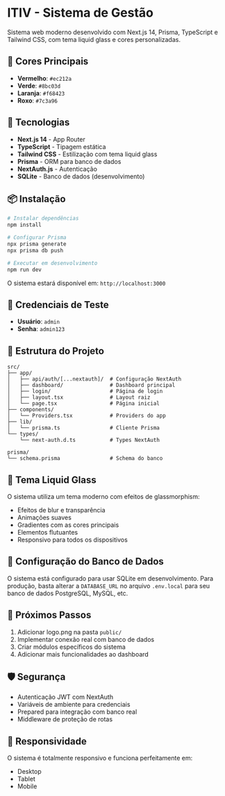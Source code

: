 # ITIV - Sistema de Gestão

Sistema web moderno desenvolvido com Next.js 14, Prisma, TypeScript e Tailwind CSS, com tema liquid glass e cores personalizadas.

## 🎨 Cores Principais

- **Vermelho**: `#ec212a`
- **Verde**: `#8bc03d`
- **Laranja**: `#f68423`
- **Roxo**: `#7c3a96`

## 🚀 Tecnologias

- **Next.js 14** - App Router
- **TypeScript** - Tipagem estática
- **Tailwind CSS** - Estilização com tema liquid glass
- **Prisma** - ORM para banco de dados
- **NextAuth.js** - Autenticação
- **SQLite** - Banco de dados (desenvolvimento)

## 📦 Instalação

```bash
# Instalar dependências
npm install

# Configurar Prisma
npx prisma generate
npx prisma db push

# Executar em desenvolvimento
npm run dev
```

O sistema estará disponível em: `http://localhost:3000`

## 🔐 Credenciais de Teste

- **Usuário**: `admin`
- **Senha**: `admin123`

## 📁 Estrutura do Projeto

```
src/
├── app/
│   ├── api/auth/[...nextauth]/  # Configuração NextAuth
│   ├── dashboard/               # Dashboard principal
│   ├── login/                   # Página de login
│   ├── layout.tsx               # Layout raiz
│   └── page.tsx                 # Página inicial
├── components/
│   └── Providers.tsx            # Providers do app
├── lib/
│   └── prisma.ts                # Cliente Prisma
└── types/
    └── next-auth.d.ts           # Types NextAuth

prisma/
└── schema.prisma                # Schema do banco

```

## 🎨 Tema Liquid Glass

O sistema utiliza um tema moderno com efeitos de glassmorphism:

- Efeitos de blur e transparência
- Animações suaves
- Gradientes com as cores principais
- Elementos flutuantes
- Responsivo para todos os dispositivos

## 🔧 Configuração do Banco de Dados

O sistema está configurado para usar SQLite em desenvolvimento. Para produção, basta alterar a `DATABASE_URL` no arquivo `.env.local` para seu banco de dados PostgreSQL, MySQL, etc.

## 📝 Próximos Passos

1. Adicionar logo.png na pasta `public/`
2. Implementar conexão real com banco de dados
3. Criar módulos específicos do sistema
4. Adicionar mais funcionalidades ao dashboard

## 🛡️ Segurança

- Autenticação JWT com NextAuth
- Variáveis de ambiente para credenciais
- Prepared para integração com banco real
- Middleware de proteção de rotas

## 📱 Responsividade

O sistema é totalmente responsivo e funciona perfeitamente em:
- Desktop
- Tablet
- Mobile
